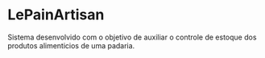 # LePainArtisan
Sistema desenvolvido com o objetivo de auxiliar o controle de estoque dos produtos alimenticios de uma padaria.

